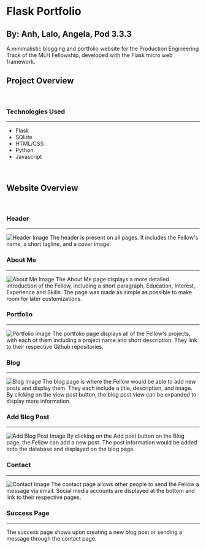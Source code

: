 # Flask Portfolio
## By: Anh, Lalo, Angela, Pod 3.3.3

A minimalistic blogging and portfolio website for the Production Engineering Track of the MLH Fellowship, developed with the Flask micro web framework.
<br>

## Project Overview
<br>

### Technologies Used
---
- Flask
- SQLite
- HTML/CSS
- Python
- Javascript
<br>


## Website Overview

<br>

### Header
---
![Header Image](https://user-images.githubusercontent.com/74735037/121630920-12ffa080-ca4c-11eb-99cd-828b1b2c7485.png)
The header is present on all pages. It includes the Fellow's name, a short tagline, and a cover image.
<br>

### About Me
---
![About Me Image](https://user-images.githubusercontent.com/35150672/121641295-dc258c80-ca43-11eb-9843-5c9ac24a988d.png)
The About Me page displays a more detailed introduction of the Fellow, including a short paragraph, Education, Interest, Experience and Skills. The page was made as simple as possible to make room for later customizations.
<br>

### Portfolio
---
![Portfolio Image](https://user-images.githubusercontent.com/74735037/121631029-522df180-ca4c-11eb-92b8-e15ed12cd9b1.png)
The portfolio page displays all of the Fellow's projects, with each of them including a project name and short description. They link to their respective Github repositories.
<br>
### Blog
---
![Blog Image](https://user-images.githubusercontent.com/35150672/121641848-92897180-ca44-11eb-867d-e27aea0dcb10.png)
The blog page is where the Fellow would be able to add new posts and display them. They each include a title, description, and image. By clicking on the view post button, the blog post view can be expanded to display more information.
<br>

### Add Blog Post
---
![Add Blog Post Image](https://user-images.githubusercontent.com/74735037/121631238-b0f36b00-ca4c-11eb-9615-7a9390320c93.png)
By clicking on the Add post button on the Blog page, the Fellow can add a new post. The post information would be added onto the database and displayed on the blog page.
<br>

### Contact
---
![Contact Image](https://user-images.githubusercontent.com/74735037/121631322-de401900-ca4c-11eb-8bf9-b324ee22966c.png)
The contact page allows other people to send the Fellow a message via email. Social media accounts are displayed at the bottom and link to their respective pages.
<br>

### Success Page
---
The success page shows upon creating a new blog post or sending a message through the contact page.
